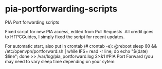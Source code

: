 # pia-portforwarding-scripts
PIA Port forwarding scripts

Fixed script for new PIA access, edited from Pull Requests. All credit goes to HTPCGuides, I simply fixed the script for recent updates.

For automatic start, also put in crontab (# crontab -e):
@reboot sleep 60 && /etc/openvpn/portforward.sh | while IFS= read -r line; do echo "$(date) $line"; done >> /var/log/pia_portforward.log 2>&1 #PIA Port Forward
(you may need to vary sleep time depending on your sytem
